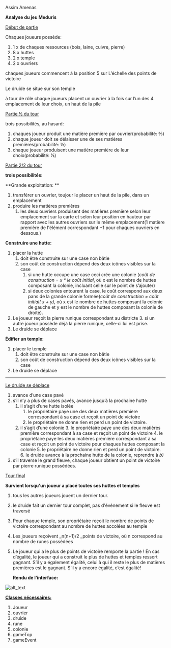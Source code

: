 Assim Amenas

**Analyse du jeu Meduris**

<span style="text-decoration:underline;">Début de partie</span>

Chaques joueurs possède:



1. 1 x de chaques ressources (bois, laine, cuivre, pierre)
2. 8 x huttes
3. 2 x temple
4. 2 x ouvriers

chaques joueurs commencent à la position 5 sur L’échelle des points de victoire

Le druide se situe sur son temple

à tour de rôle chaque joueurs placent un ouvrier à la fois sur l’un des 4 emplacement de leur choix, un haut de la pile

<span style="text-decoration:underline;">Partie ½ du tour</span>

trois possibilités, au hasard:



1. chaques joueur produit une matière première par ouvrier(probabilité: ⅔)
2. chaque joueur doit se délaisser une de ses matières premières(probabilité: ⅙)
3. chaque joueur produisent une matière première de leur choix(probabilité: ⅙)

<span style="text-decoration:underline;">Partie 2/2 du tour</span>

**trois possibilités:**

**Grande exploitation: **



1. transférer un ouvrier, toujour le placer un haut de la pile, dans un emplacement
2. produire les matières premières
    1. les deux ouvriers produisent des matières première selon leur emplacement sur la carte et selon leur position en hauteur par rapport avec les autres ouvriers sur le même emplacement(1 matière première de l'élément correspondant +1 pour chaques ouvriers en dessous.)

**Construire une hutte:**



1. placer la hutte
    1. doit être construite sur une case non bâtie
    2. son coût de construction dépend des deux icônes visibles sur la case
        1. si une hutte occupe une case ceci crée une colonie (_coût de construction = x * le coût initial_, où x est le nombre de huttes composant la colonie, incluant celle sur le point de s’ajouter)
        2. si deux colonies entourent la case, le coût correspond aux deux pans de la grande colonie formée(_coût de construction = coût initial( x + y)_, où x est le nombre de huttes composant la colonie de gauche et y est le nombre de huttes composant la colonie de droite).
2. Le joueur reçoit la pierre runique correspondant au districte 
    3. si un autre joueur possède déjà la pierre runique, celle-ci lui est prise.
3. Le druide se déplace

**Édifier un temple:**



1. placer le temple
    1. doit être construite sur une case non bâtie
    2. son coût de construction dépend des deux icônes visibles sur la case
2. Le druide se déplace

**	**

<span style="text-decoration:underline;">Le druide se déplace</span>



1. avance d’une case pavé
2. s’il n’y a plus de cases pavés, avance jusqu’à la prochaine hutte
    1. il s’agit d’une hutte isolée
        1. le propriétaire paye une des deux matières première correspondant à sa case et reçoit un point de victoire
        2. le propriétaire ne donne rien et perd un point de victoire.
    2. il s’agit d’une colonie
        3. le propriétaire paye une des deux matières première correspondant à sa case et reçoit un point de victoire
        4. le propriétaire paye les deux matières première correspondant à sa case et reçoit un point de victoire pour chaques huttes composant la colonie
        5. le propriétaire ne donne rien et perd un point de victoire.
        6. le druide avance à la prochaine hutte de la colonie, reprendre à _b)_
3. s’il traverse le grand fleuve, chaque joueur obtient un point de victoire par pierre runique possédées.

<span style="text-decoration:underline;">Tour final</span>

**Survient lorsqu'un joueur a placé toutes ses huttes et temples**



1. tous les autres joueurs jouent un dernier tour.
2. le druide fait un dernier tour complet, pas d'événement si le fleuve est traversé
3. Pour chaque temple, son propriétaire reçoit le nombre de points de victoire correspondant au nombre de huttes accolées au temple
4. Les joueurs reçoivent _n(n+1)/2 _points de victoire, où n correspond au nombre de runes possédées
5. Le joueur qui a le plus de points de victoire remporte la partie ! En cas d’égalité, le joueur qui a construit le plus de huttes et temples ressort gagnant. S’il y a également égalité, celui à qui il reste le plus de matières premières est le gagnant. S’il y a encore égalité, c’est égalité!

    **Rendu de l’interface:**






![alt_text](https://raw.githubusercontent.com/Uniik/meduris/master/renduInt.PNG?token=AMCW6V6XWIG7X3DOXQMCOQC6K3UPO)


**<span style="text-decoration:underline;">Classes nécessaires:</span>**



1. Joueur
2. ouvrier
3. druide
4. rune
5. colonie
6. gameTop
7. gameEvent
